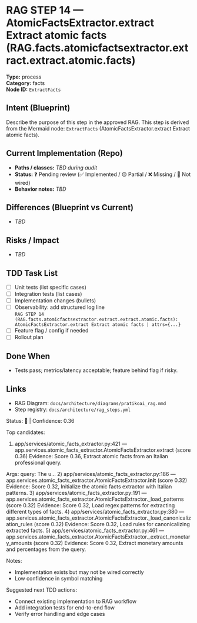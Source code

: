 # RAG STEP 14 — AtomicFactsExtractor.extract Extract atomic facts (RAG.facts.atomicfactsextractor.extract.extract.atomic.facts)

**Type:** process  
**Category:** facts  
**Node ID:** `ExtractFacts`

## Intent (Blueprint)
Describe the purpose of this step in the approved RAG. This step is derived from the Mermaid node: `ExtractFacts` (AtomicFactsExtractor.extract Extract atomic facts).

## Current Implementation (Repo)
- **Paths / classes:** _TBD during audit_
- **Status:** ❓ Pending review (✅ Implemented / 🟡 Partial / ❌ Missing / 🔌 Not wired)
- **Behavior notes:** _TBD_

## Differences (Blueprint vs Current)
- _TBD_

## Risks / Impact
- _TBD_

## TDD Task List
- [ ] Unit tests (list specific cases)
- [ ] Integration tests (list cases)
- [ ] Implementation changes (bullets)
- [ ] Observability: add structured log line  
  `RAG STEP 14 (RAG.facts.atomicfactsextractor.extract.extract.atomic.facts): AtomicFactsExtractor.extract Extract atomic facts | attrs={...}`
- [ ] Feature flag / config if needed
- [ ] Rollout plan

## Done When
- Tests pass; metrics/latency acceptable; feature behind flag if risky.

## Links
- RAG Diagram: `docs/architecture/diagrams/pratikoai_rag.mmd`
- Step registry: `docs/architecture/rag_steps.yml`


<!-- AUTO-AUDIT:BEGIN -->
Status: 🔌  |  Confidence: 0.36

Top candidates:
1) app/services/atomic_facts_extractor.py:421 — app.services.atomic_facts_extractor.AtomicFactsExtractor.extract (score 0.36)
   Evidence: Score 0.36, Extract atomic facts from an Italian professional query.

Args:
    query: The u...
2) app/services/atomic_facts_extractor.py:186 — app.services.atomic_facts_extractor.AtomicFactsExtractor.__init__ (score 0.32)
   Evidence: Score 0.32, Initialize the atomic facts extractor with Italian patterns.
3) app/services/atomic_facts_extractor.py:191 — app.services.atomic_facts_extractor.AtomicFactsExtractor._load_patterns (score 0.32)
   Evidence: Score 0.32, Load regex patterns for extracting different types of facts.
4) app/services/atomic_facts_extractor.py:380 — app.services.atomic_facts_extractor.AtomicFactsExtractor._load_canonicalization_rules (score 0.32)
   Evidence: Score 0.32, Load rules for canonicalizing extracted facts.
5) app/services/atomic_facts_extractor.py:461 — app.services.atomic_facts_extractor.AtomicFactsExtractor._extract_monetary_amounts (score 0.32)
   Evidence: Score 0.32, Extract monetary amounts and percentages from the query.

Notes:
- Implementation exists but may not be wired correctly
- Low confidence in symbol matching

Suggested next TDD actions:
- Connect existing implementation to RAG workflow
- Add integration tests for end-to-end flow
- Verify error handling and edge cases
<!-- AUTO-AUDIT:END -->